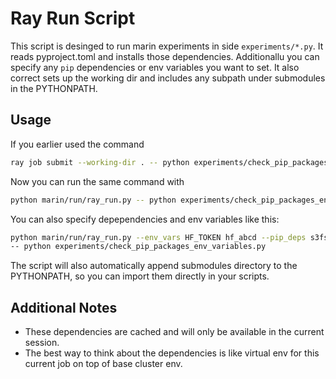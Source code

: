 # Ray Run Script

This script is desinged to run marin experiments in side `experiments/*.py`. It reads pyproject.toml and
installs those dependencies. Additionallu you can specify any `pip` dependencies or env variables you want to set.
It also correct sets
up the working dir and includes any subpath under submodules in the PYTHONPATH.

## Usage

If you earlier used the command

```bash
ray job submit --working-dir . -- python experiments/check_pip_packages_env_variables.py
```

Now you can run the same command with

```bash
python marin/run/ray_run.py -- python experiments/check_pip_packages_env_variables.py
```

You can also specify depependencies and env variables like this:

```bash
python marin/run/ray_run.py --env_vars HF_TOKEN hf_abcd --pip_deps s3fs,fsspec
-- python experiments/check_pip_packages_env_variables.py
```

The script will also automatically append submodules directory to the PYTHONPATH, so you can import them
directly in your scripts.

## Additional Notes

- These dependencies are cached and will only be available in the current session.
- The best way to think about the dependencies is like virtual env for this current job on top of base cluster env.
